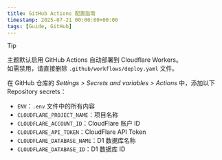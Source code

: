 ```yaml
---
title: GitHub Actions 配置指南
timestamp: 2025-07-21 00:00:00+00:00
tags: [Guide, GitHub]
---
```


> [!TIP]
> 主题默认启用 GitHub Actions 自动部署到 Cloudflare Workers。\
> 如需禁用，请直接删除 `.github/workflows/deploy.yaml` 文件。

在 GitHub 仓库的 *Settings > Secrets and variables > Actions* 中，添加以下 Repository secrets：

- `ENV`：`.env` 文件中的所有内容
- `CLOUDFLARE_PROJECT_NAME`：项目名称
- `CLOUDFLARE_ACCOUNT_ID`：CloudFlare 账户 ID
- `CLOUDFLARE_API_TOKEN`：CloudFlare API Token
- `CLOUDFLARE_DATABASE_NAME`：D1 数据库名称
- `CLOUDFLARE_DATABASE_ID`：D1 数据库 ID
